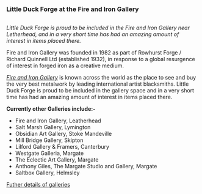 <h3 id="little-duck-forge-at-the-fire-and-iron-gallery">Little Duck Forge at the Fire and Iron Gallery</h3>
<p><img src="https://mcusercontent.com/73e65f6b67c97cb56f92b1fef/images/fc93fda2-4ad5-b1f8-1f92-68ffad03bc32.jpg" alt=""></p>
<p><em>Little Duck Forge is proud to be included in the Fire and Iron Gallery near Letherhead, and in a very short time has had an amazing amount of interest in items placed there.</em></p>
<p>Fire and Iron Gallery was founded in 1982 as part of Rowhurst Forge / Richard Quinnell Ltd (established 1932), in response to a global resurgence of interest in forged iron as a creative medium.</p>
<p><em><a href="https://www.fireandiron.co.uk/">Fire and Iron Gallery</a></em>  is known across the world as the place to see and buy the very best metalwork by leading international artist blacksmiths. Little Duck Forge is proud to be included in the gallery space and in a very short time has had an amazing amount of interest in items placed there.</p>
<p><strong>Currently other Galleries include:-</strong></p>
<ul>
<li>Fire and Iron Gallery, Leatherhead</li>
<li>Salt Marsh Gallery, Lymington</li>
<li>Obsidian Art Gallery, Stoke Mandeville</li>
<li>Mill Bridge Gallery, Skipton</li>
<li>Lilford Gallery &amp; Framers, Canterbury</li>
<li>Westgate Galleria, Margate</li>
<li>The Eclectic Art Gallery, Margate</li>
<li>Anthony Giles, The Margate Studio and Gallery, Margate</li>
<li>Saltbox Gallery, Helmsley</li>
</ul>
<p><a href="https://littleduckforge.co.uk/wp/2023/04/22/galleries/" title="Futher details of galleries">Futher details of galleries</a></p>

<!--stackedit_data:
eyJoaXN0b3J5IjpbLTY3ODI3NTA1Ml19
-->